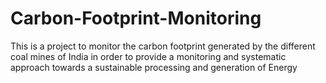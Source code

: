 # Carbon-Footprint-Monitoring
This is a project to monitor the carbon footprint generated by the different coal mines of India in order to provide a monitoring and systematic approach towards a sustainable processing and generation of Energy
